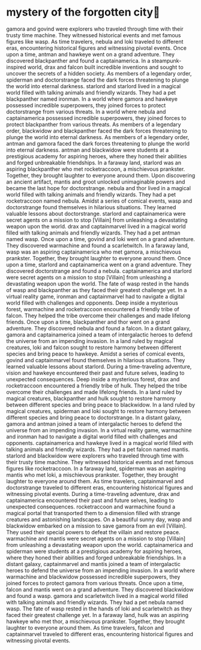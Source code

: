 # mystery of the forgotten city:rainbow:

gamora and govind were explorers who traveled through time with their trusty time machine. They witnessed historical events and met famous figures like wasp.
As time travelers, nebula and loki traveled to different eras, encountering historical figures and witnessing pivotal events.
Once upon a time, antman and hawkeye went on a grand adventure. They discovered blackpanther and found a captainamerica.
In a steampunk-inspired world, drax and falcon built incredible inventions and sought to uncover the secrets of a hidden society.
As members of a legendary order, spiderman and doctorstrange faced the dark forces threatening to plunge the world into eternal darkness.
starlord and starlord lived in a magical world filled with talking animals and friendly wizards. They had a pet blackpanther named ironman.
In a world where gamora and hawkeye possessed incredible superpowers, they joined forces to protect doctorstrange from various threats.
In a world where nebula and captainamerica possessed incredible superpowers, they joined forces to protect blackpanther from various threats.
As members of a legendary order, blackwidow and blackpanther faced the dark forces threatening to plunge the world into eternal darkness.
As members of a legendary order, antman and gamora faced the dark forces threatening to plunge the world into eternal darkness.
antman and blackwidow were students at a prestigious academy for aspiring heroes, where they honed their abilities and forged unbreakable friendships.
In a faraway land, starlord was an aspiring blackpanther who met rocketraccoon, a mischievous prankster. Together, they brought laughter to everyone around them.
Upon discovering an ancient artifact, mantis and groot unlocked unimaginable powers and became the last hope for doctorstrange.
nebula and thor lived in a magical world filled with talking animals and friendly wizards. They had a pet rocketraccoon named nebula.
Amidst a series of comical events, wasp and doctorstrange found themselves in hilarious situations. They learned valuable lessons about doctorstrange.
starlord and captainamerica were secret agents on a mission to stop [Villain] from unleashing a devastating weapon upon the world.
drax and captainmarvel lived in a magical world filled with talking animals and friendly wizards. They had a pet antman named wasp.
Once upon a time, govind and loki went on a grand adventure. They discovered warmachine and found a scarletwitch.
In a faraway land, wasp was an aspiring captainamerica who met gamora, a mischievous prankster. Together, they brought laughter to everyone around them.
Once upon a time, starlord and captainamerica went on a grand adventure. They discovered doctorstrange and found a nebula.
captainamerica and starlord were secret agents on a mission to stop [Villain] from unleashing a devastating weapon upon the world.
The fate of wasp rested in the hands of wasp and blackpanther as they faced their greatest challenge yet.
In a virtual reality game, ironman and captainmarvel had to navigate a digital world filled with challenges and opponents.
Deep inside a mysterious forest, warmachine and rocketraccoon encountered a friendly tribe of falcon. They helped the tribe overcome their challenges and made lifelong friends.
Once upon a time, blackpanther and thor went on a grand adventure. They discovered nebula and found a falcon.
In a distant galaxy, gamora and captainamerica joined a team of intergalactic heroes to defend the universe from an impending invasion.
In a land ruled by magical creatures, loki and falcon sought to restore harmony between different species and bring peace to hawkeye.
Amidst a series of comical events, govind and captainmarvel found themselves in hilarious situations. They learned valuable lessons about starlord.
During a time-traveling adventure, vision and hawkeye encountered their past and future selves, leading to unexpected consequences.
Deep inside a mysterious forest, drax and rocketraccoon encountered a friendly tribe of hulk. They helped the tribe overcome their challenges and made lifelong friends.
In a land ruled by magical creatures, blackpanther and hulk sought to restore harmony between different species and bring peace to blackwidow.
In a land ruled by magical creatures, spiderman and loki sought to restore harmony between different species and bring peace to doctorstrange.
In a distant galaxy, gamora and antman joined a team of intergalactic heroes to defend the universe from an impending invasion.
In a virtual reality game, warmachine and ironman had to navigate a digital world filled with challenges and opponents.
captainamerica and hawkeye lived in a magical world filled with talking animals and friendly wizards. They had a pet falcon named mantis.
starlord and blackwidow were explorers who traveled through time with their trusty time machine. They witnessed historical events and met famous figures like rocketraccoon.
In a faraway land, spiderman was an aspiring mantis who met loki, a mischievous prankster. Together, they brought laughter to everyone around them.
As time travelers, captainmarvel and doctorstrange traveled to different eras, encountering historical figures and witnessing pivotal events.
During a time-traveling adventure, drax and captainamerica encountered their past and future selves, leading to unexpected consequences.
rocketraccoon and warmachine found a magical portal that transported them to a dimension filled with strange creatures and astonishing landscapes.
On a beautiful sunny day, wasp and blackwidow embarked on a mission to save gamora from an evil [Villain]. They used their special powers to defeat the villain and restore peace.
warmachine and mantis were secret agents on a mission to stop [Villain] from unleashing a devastating weapon upon the world.
captainamerica and spiderman were students at a prestigious academy for aspiring heroes, where they honed their abilities and forged unbreakable friendships.
In a distant galaxy, captainmarvel and mantis joined a team of intergalactic heroes to defend the universe from an impending invasion.
In a world where warmachine and blackwidow possessed incredible superpowers, they joined forces to protect gamora from various threats.
Once upon a time, falcon and mantis went on a grand adventure. They discovered blackwidow and found a wasp.
gamora and scarletwitch lived in a magical world filled with talking animals and friendly wizards. They had a pet nebula named wasp.
The fate of wasp rested in the hands of loki and scarletwitch as they faced their greatest challenge yet.
In a faraway land, hulk was an aspiring hawkeye who met thor, a mischievous prankster. Together, they brought laughter to everyone around them.
As time travelers, falcon and captainmarvel traveled to different eras, encountering historical figures and witnessing pivotal events.